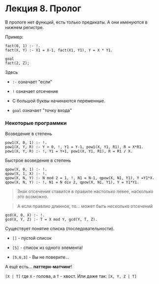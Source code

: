 Лекция 8. Пролог
================



В прологе нет функций, есть только предикаты. А они именуются в нижнем регистре.

Пример:

~~~~~~~~~~~~~~~~~~~~~~~~~~~~~~~~~~~~~~~~~~~~~~~~~~~~~~~~~~~~~~~~~~~~~~~~~~~~~~~~
fact(0, 1) :- !.
fact(X, Y) :- X1 = X-1, fact(X1, Y1), Y = X * Y1.

goal
fact(2, Z);
~~~~~~~~~~~~~~~~~~~~~~~~~~~~~~~~~~~~~~~~~~~~~~~~~~~~~~~~~~~~~~~~~~~~~~~~~~~~~~~~

Здесь

-   `:-` означает "если"

-   `!` означает отсечение

-   С большой буквы начинаются переменные.

-   `goal` означает "точку входа"



### Некоторые программки

Возведение в степень

~~~~~~~~~~~~~~~~~~~~~~~~~~~~~~~~~~~~~~~~~~~~~~~~~~~~~~~~~~~~~~~~~~~~~~~~~~~~~~~~
pow1(X, 0, 1) :- !.
pow1(X, Y, R) :- Y > 0, !, Y1 = Y-1, pow1(X, Y1, R1), R = X*R1.
pow1(X, Y, R) :- !, Y1 = Y+1, pow1(X, Y1, R1), R = R1 / X.
~~~~~~~~~~~~~~~~~~~~~~~~~~~~~~~~~~~~~~~~~~~~~~~~~~~~~~~~~~~~~~~~~~~~~~~~~~~~~~~~

Быстрое возведение в степень

~~~~~~~~~~~~~~~~~~~~~~~~~~~~~~~~~~~~~~~~~~~~~~~~~~~~~~~~~~~~~~~~~~~~~~~~~~~~~~~~
qpow(X, 0, 1) :- !.
qpow(X, 1, X) :- !.
qpow(X, N, Y) :- N mod 2 = 1, !, N1 = N-1, qpow(X, N1, Y1), Y =Y1*X.
qpow(X, N, Y) :- !, N1 = N div 2, qpow(X, N1, Y1), Y = Y1*Y1.
~~~~~~~~~~~~~~~~~~~~~~~~~~~~~~~~~~~~~~~~~~~~~~~~~~~~~~~~~~~~~~~~~~~~~~~~~~~~~~~~



>   Знак отсечения ставится в правиле настолько левее, насколько это возможно.

>   А если правлио длинное, то... может быть несколько отсечений

~~~~~~~~~~~~~~~~~~~~~~~~~~~~~~~~~~~~~~~~~~~~~~~~~~~~~~~~~~~~~~~~~~~~~~~~~~~~~~~~
gcd(X, 0, X) :- !.
gcd(X, Y, Z) :- T = X mod Y, gcd(Y, T, Z).
~~~~~~~~~~~~~~~~~~~~~~~~~~~~~~~~~~~~~~~~~~~~~~~~~~~~~~~~~~~~~~~~~~~~~~~~~~~~~~~~

Существует понятие списка (последовательности).

-   `[]` - пустой список

-   `[5]` - список из одного элемента!

-   `[5,6,3]` - Вы не поверите...

А ещё есть... **паттерн-матчинг**!

`[X | T]` где `X` - голова, а `T` - хвост. Или даже так: `[X, Y, Z | T]`
